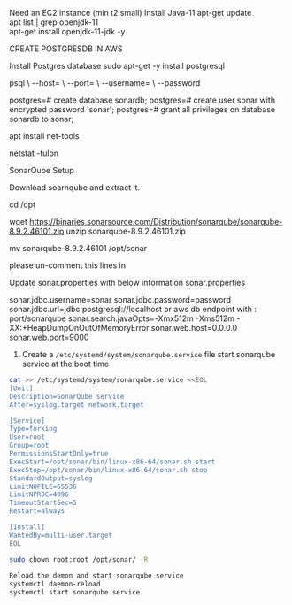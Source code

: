 Need an EC2 instance (min t2.small)
Install Java-11
 apt-get update   
 apt  list | grep openjdk-11  
 apt-get install openjdk-11-jdk -y   
 
 CREATE POSTGRESDB IN AWS
 
 
 
 Install Postgres database
sudo apt-get -y install postgresql

psql \ --host=<DB instance endpoint:5432> \ --port=<port> \ --username=<master username> \ --password 
  
  
postgres=# create database sonardb;
postgres=# create user sonar with encrypted password 'sonar';
postgres=# grant all privileges on database sonardb to sonar;
  
  apt install net-tools
  
  netstat -tulpn
  
  SonarQube Setup
  
Download soarnqube and extract it.
  
  cd /opt
  
wget https://binaries.sonarsource.com/Distribution/sonarqube/sonarqube-8.9.2.46101.zip
unzip sonarqube-8.9.2.46101.zip
  
  mv sonarqube-8.9.2.46101  /opt/sonar
  
  please un-comment this lines in 
  
Update sonar.properties with below information sonar.properties


sonar.jdbc.username=sonar
sonar.jdbc.password=password
sonar.jdbc.url=jdbc:postgresql://localhost or aws db endpoint with : port/sonarqube
sonar.search.javaOpts=-Xmx512m -Xms512m -XX:+HeapDumpOnOutOfMemoryError
sonar.web.host=0.0.0.0
sonar.web.port=9000
  


1. Create a `/etc/systemd/system/sonarqube.service` file start sonarqube service at the boot time 
```sh   
cat >> /etc/systemd/system/sonarqube.service <<EOL
[Unit]
Description=SonarQube service
After=syslog.target network.target

[Service]
Type=forking
User=root
Group=root
PermissionsStartOnly=true
ExecStart=/opt/sonar/bin/linux-x86-64/sonar.sh start 
ExecStop=/opt/sonar/bin/linux-x86-64/sonar.sh stop
StandardOutput=syslog
LimitNOFILE=65536
LimitNPROC=4096
TimeoutStartSec=5
Restart=always

[Install]
WantedBy=multi-user.target
EOL

sudo chown root:root /opt/sonar/ -R  
  
Reload the demon and start sonarqube service
systemctl daemon-reload 
systemctl start sonarqube.service 
  
  
  
  

